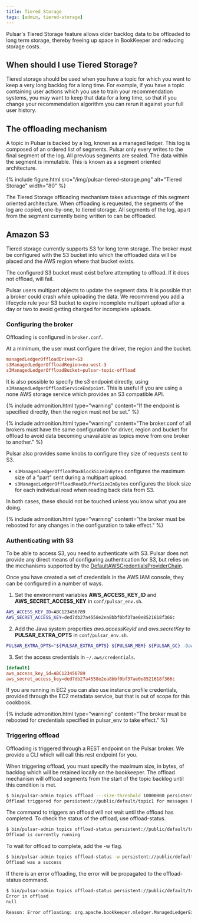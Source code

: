 ```yaml
---
title: Tiered Storage
tags: [admin, tiered-storage]
---
```


Pulsar's Tiered Storage feature allows older backlog data to be offloaded to long term storage, thereby freeing up space in BookKeeper and reducing storage costs. 

## When should I use Tiered Storage?

Tiered storage should be used when you have a topic for which you want to keep a very long backlog for a long time. For example, if you have a topic containing user actions which you use to train your recommendation systems, you may want to keep that data for a long time, so that if you change your recommendation algorithm you can rerun it against your full user history.

## The offloading mechanism

A topic in Pulsar is backed by a log, known as a managed ledger. This log is composed of an ordered list of segments. Pulsar only every writes to the final segment of the log. All previous segments are sealed. The data within the segment is immutable. This is known as a segment oriented architecture.

{% include figure.html src="/img/pulsar-tiered-storage.png" alt="Tiered Storage" width="80" %}

The Tiered Storage offloading mechanism takes advantage of this segment oriented architecture. When offloading is requested, the segments of the log are copied, one-by-one, to tiered storage. All segments of the log, apart from the segment currently being written to can be offloaded.

## Amazon S3

Tiered storage currently supports S3 for long term storage. The broker must be configured with the S3 bucket into which the offloaded data will be placed and the AWS region where that bucket exists.

The configured S3 bucket must exist before attempting to offload. If it does not offload, will fail.

Pulsar users multipart objects to update the segment data. It is possible that a broker could crash while uploading the data. We recommend you add a lifecycle rule your S3 bucket to expire incomplete multipart upload after a day or two to avoid getting charged for incomplete uploads.

### Configuring the broker

Offloading is configured in ```broker.conf```. 

At a minimum, the user must configure the driver, the region and the bucket.

```conf
managedLedgerOffloadDriver=S3
s3ManagedLedgerOffloadRegion=eu-west-3
s3ManagedLedgerOffloadBucket=pulsar-topic-offload
```

It is also possible to specify the s3 endpoint directly, using ```s3ManagedLedgerOffloadServiceEndpoint```. This is useful if you are using a none AWS storage service which provides an S3 compatible API. 

{% include admonition.html type="warning" content="If the endpoint is specified directly, then the region must not be set." %}

{% include admonition.html type="warning" content="The broker.conf of all brokers must have the same configuration for driver, region and bucket for offload to avoid data becoming unavailable as topics move from one broker to another." %}

Pulsar also provides some knobs to configure they size of requests sent to S3. 

- ```s3ManagedLedgerOffloadMaxBlockSizeInBytes``` configures the maximum size of a "part" sent during a multipart upload.
- ```s3ManagedLedgerOffloadReadBufferSizeInBytes``` configures the block size for each individual read when reading back data from S3.

In both cases, these should not be touched unless you know what you are doing.

{% include admonition.html type="warning" content="the broker must be rebooted for any changes in the configuration to take effect." %}

### Authenticating with S3

To be able to access S3, you need to authenticate with S3. Pulsar does not provide any direct means of configuring authentication for S3, but relies on the mechanisms supported by the [DefaultAWSCredentialsProviderChain](https://docs.aws.amazon.com/AWSJavaSDK/latest/javadoc/com/amazonaws/auth/DefaultAWSCredentialsProviderChain.html).

Once you have created a set of credentials in the AWS IAM console, they can be configured in a number of ways.

1. Set the environment variables **AWS_ACCESS_KEY_ID** and **AWS_SECRET_ACCESS_KEY** in ```conf/pulsar_env.sh```.

```bash
AWS_ACCESS_KEY_ID=ABC123456789
AWS_SECRET_ACCESS_KEY=ded7db27a4558e2ea8bbf0bf37ae0e8521618f366c
```

2. Add the Java system properties *aws.accessKeyId* and *aws.secretKey* to **PULSAR_EXTRA_OPTS** in ```conf/pulsar_env.sh```.

```bash
PULSAR_EXTRA_OPTS="${PULSAR_EXTRA_OPTS} ${PULSAR_MEM} ${PULSAR_GC} -Daws.accessKeyId=ABC123456789 -Daws.secretKey=ded7db27a4558e2ea8bbf0bf37ae0e8521618f366c -Dio.netty.leakDetectionLevel=disabled -Dio.netty.recycler.maxCapacity.default=1000 -Dio.netty.recycler.linkCapacity=1024"
```

3. Set the access credentials in ```~/.aws/credentials```.

```conf
[default]
aws_access_key_id=ABC123456789
aws_secret_access_key=ded7db27a4558e2ea8bbf0bf37ae0e8521618f366c
```

If you are running in EC2 you can also use instance profile credentials, provided through the EC2 metadata service, but that is out of scope for this cookbook.

{% include admonition.html type="warning" content="The broker must be rebooted for credentials specified in pulsar_env to take effect." %}

### Triggering offload

Offloading is triggered through a REST endpoint on the Pulsar broker. We provide a CLI which will call this rest endpoint for you.

When triggering offload, you must specify the maximum size, in bytes, of backlog which will be retained locally on the bookkeeper. The offload mechanism will offload segments from the start of the topic backlog until this condition is met.

```bash
$ bin/pulsar-admin topics offload ---size-threshold 10000000 persistent://public/default/topic1
Offload triggered for persistent://public/default/topic1 for messages before 2:0:-1
```

The command to triggers an offload will not wait until the offload has completed. To check the status of the offload, use offload-status.

```bash
$ bin/pulsar-admin topics offload-status persistent://public/default/topic1
Offload is currently running
```

To wait for offload to complete, add the -w flag.

```bash
$ bin/pulsar-admin topics offload-status -w persistent://public/default/topic1
Offload was a success
```

If there is an error offloading, the error will be propagated to the offload-status command.

```bash
$ bin/pulsar-admin topics offload-status persistent://public/default/topic1                                                                                                       
Error in offload
null

Reason: Error offloading: org.apache.bookkeeper.mledger.ManagedLedgerException: java.util.concurrent.CompletionException: com.amazonaws.services.s3.model.AmazonS3Exception: Anonymous users cannot initiate multipart uploads.  Please authenticate. (Service: Amazon S3; Status Code: 403; Error Code: AccessDenied; Request ID: 798758DE3F1776DF; S3 Extended Request ID: dhBFz/lZm1oiG/oBEepeNlhrtsDlzoOhocuYMpKihQGXe6EG8puRGOkK6UwqzVrMXTWBxxHcS+g=), S3 Extended Request ID: dhBFz/lZm1oiG/oBEepeNlhrtsDlzoOhocuYMpKihQGXe6EG8puRGOkK6UwqzVrMXTWBxxHcS+g=
````
